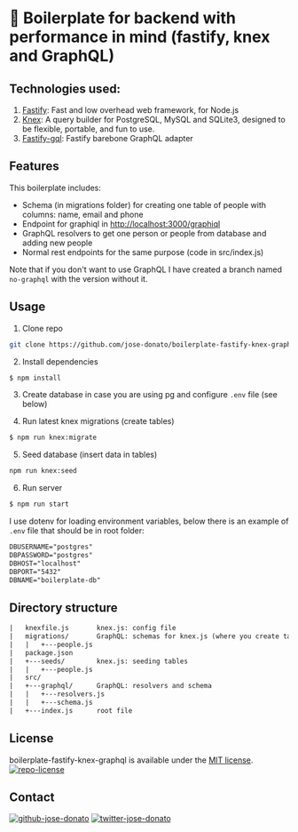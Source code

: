 # 🚀 Boilerplate for backend with performance in mind (fastify, knex and GraphQL) 

## Technologies used:
1. [Fastify](https://www.fastify.io/): Fast and low overhead web framework, for Node.js
2. [Knex](http://knexjs.org/): A query builder for PostgreSQL, MySQL and SQLite3, designed to be flexible, portable, and fun to use.
3. [Fastify-gql](https://github.com/mcollina/fastify-gql): Fastify barebone GraphQL adapter

## Features
This boilerplate includes:
* Schema (in migrations folder) for creating one table of people with columns: name, email and phone
* Endpoint for graphiql in [http://localhost:3000/graphiql](http://localhost:3000/graphiql)
* GraphQL resolvers to get one person or people from database and adding new people
* Normal rest endpoints for the same purpose (code in src/index.js)

Note that if you don't want to use GraphQL I have created a branch named `no-graphql` with the version without it.


## Usage
1. Clone repo
```bash
git clone https://github.com/jose-donato/boilerplate-fastify-knex-graphql.git && cd boilerplate-fastify-knex-graphql
```
2. Install dependencies
```bash
$ npm install
```
3. Create database in case you are using pg and configure `.env` file (see below)

4. Run latest knex migrations (create tables)
```bash
$ npm run knex:migrate
```
5. Seed database (insert data in tables)
```bash
npm run knex:seed
```
6. Run server
```bash
$ npm run start
```

I use dotenv for loading environment variables, below there is an example of `.env` file that should be in root folder:
```txt
DBUSERNAME="postgres"
DBPASSWORD="postgres"
DBHOST="localhost"
DBPORT="5432"
DBNAME="boilerplate-db"
```

## Directory structure
```txt
|   knexfile.js       knex.js: config file
|   migrations/       GraphQL: schemas for knex.js (where you create tables)
|   |   +---people.js
|   package.json
|   +---seeds/        knex.js: seeding tables
|   |   +---people.js
|   src/
|   +---graphql/      GraphQL: resolvers and schema
|   |   +---resolvers.js
|   |   +---schema.js
|   +---index.js      root file
```

## License
boilerplate-fastify-knex-graphql is available under the [MIT license](https://tldrlegal.com/license/mit-license).
[![repo-license](https://img.shields.io/github/license/jose-donato/boilerplate-fastify-knex-graphql)](https://tldrlegal.com/license/mit-license)


## Contact
[![github-jose-donato](https://img.shields.io/badge/github-josedonato-green.svg)](https://github.com/jose-donato) 
[![twitter-jose-donato](https://img.shields.io/badge/twitter-josedonato-blue.svg)](https://twitter.com/whynot1__)
